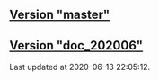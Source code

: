 ## [Version "master"](master/)
## [Version "doc_202006"](doc_202006/)
Last updated at 2020-06-13 22:05:12.
